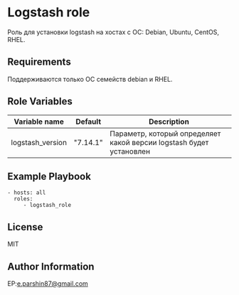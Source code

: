 Logstash role
=========

Роль для установки logstash на хостах с ОС: Debian, Ubuntu, CentOS, RHEL.

Requirements
------------

Поддерживаются только ОС семейств debian и RHEL.

Role Variables
--------------

| Variable name | Default | Description |
|-----------------------|----------|-------------------------|
| logstash_version | "7.14.1" | Параметр, который определяет какой версии logstash будет установлен |


Example Playbook
----------------

    - hosts: all
      roles:
         - logstash_role

License
-------

MIT

Author Information
------------------

EP:e.parshin87@gmail.com
